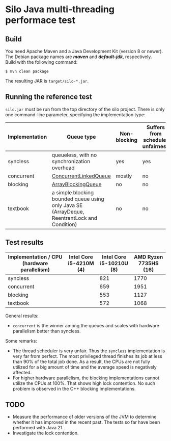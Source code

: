 # Silo Java multi-threading performace test

## Build

You need Apache Maven and a Java Development Kit (version 8 or newer). The Debian package names are ***maven*** and ***default-jdk***, respectively.  
Build with the following command:

`$ mvn clean package`

The resulting JAR is `target/silo-*.jar`.

## Running the reference test

`silo.jar` must be run from the top directory of the silo project. There is only one command-line parameter, specifying the implementation type:

| Implementation | Queue type | Non-blocking | Suffers from scheduler unfairness |
|---|---|---|---|
| syncless | queueless, with no synchronization overhead | yes | yes |
| concurrent | [ConcurrentLinkedQueue](https://docs.oracle.com/en/java/javase/21/docs/api/java.base/java/util/concurrent/ConcurrentLinkedQueue.html) | mostly | no |
| blocking | [ArrayBlockingQueue](https://docs.oracle.com/en/java/javase/21/docs/api/java.base/java/util/concurrent/ArrayBlockingQueue.html) | no | no |
| textbook | a simple blocking bounded queue using only Java SE (ArrayDeque, ReentrantLock and Condition) | no | no |

## Test results

| Implementation / CPU (hardware parallelism) | Intel Core i5-4210M (4) | Intel Core i5-10210U (8) | AMD Ryzen 7735HS (16) |
|---|---|---|---|
| syncless |  | 821 | 1770 |
| concurrent |  | 659 | 1951 |
| blocking |  | 553 | 1127 |
| textbook |  | 572 | 1068 |

General results:
- `concurrent` is the winner among the queues and scales with hardware parallelism better than syncless.

Some remarks: 
- The thread scheduler is very unfair. Thus the `syncless` implementation is very far from perfect. The most privileged thread finishes its job at less than 90% of the total job done. As a result, the CPUs are not fully utilized for a big amount of time and the average speed is negatively affected.
- For higher hardware parallelism, the blocking implementations cannot utilize the CPUs at 100%. That shows high lock contention. No such problem is observed in the C++ blocking implementations.

## TODO
- Measure the performance of older versions of the JVM to determine whether it has improved in the recent past. The tests so far have been performed with Java 21.
- Investigate the lock contention.